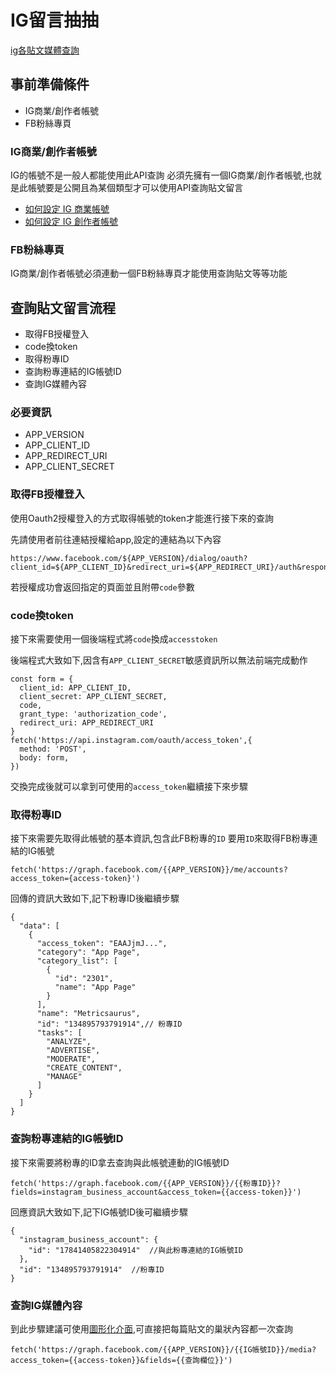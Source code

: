 # IG留言抽抽


[ig各貼文媒體查詢](https://developers.facebook.com/docs/instagram-api/reference/ig-media/)

## 事前準備條件

- IG商業/創作者帳號
- FB粉絲專頁

### IG商業/創作者帳號
IG的帳號不是一般人都能使用此API查詢
必須先擁有一個IG商業/創作者帳號,也就是此帳號要是公開且為某個類型才可以使用API查詢貼文留言

- [如何設定 IG 商業帳號](https://help.instagram.com/502981923235522)
- [如何設定 IG 創作者帳號](https://help.instagram.com/1158274571010880)

### FB粉絲專頁
IG商業/創作者帳號必須連動一個FB粉絲專頁才能使用查詢貼文等等功能

## 查詢貼文留言流程

- 取得FB授權登入
- code換token
- 取得粉專ID
- 查詢粉專連結的IG帳號ID
- 查詢IG媒體內容

### 必要資訊

- APP_VERSION
- APP_CLIENT_ID
- APP_REDIRECT_URI
- APP_CLIENT_SECRET

### 取得FB授權登入
使用Oauth2授權登入的方式取得帳號的token才能進行接下來的查詢

先請使用者前往連結授權給app,設定的連結為以下內容
```
https://www.facebook.com/${APP_VERSION}/dialog/oauth?client_id=${APP_CLIENT_ID}&redirect_uri=${APP_REDIRECT_URI}/auth&response_type=code&scope=instagram_basic,pages_show_list,pages_read_engagement
```

若授權成功會返回指定的頁面並且附帶`code`參數

### code換token

接下來需要使用一個後端程式將`code`換成`accesstoken`

後端程式大致如下,因含有`APP_CLIENT_SECRET`敏感資訊所以無法前端完成動作

```
const form = {
  client_id: APP_CLIENT_ID,
  client_secret: APP_CLIENT_SECRET,
  code,
  grant_type: 'authorization_code',
  redirect_uri: APP_REDIRECT_URI
}
fetch('https://api.instagram.com/oauth/access_token',{
  method: 'POST',
  body: form,
})
```

交換完成後就可以拿到可使用的`access_token`繼續接下來步驟

### 取得粉專ID

接下來需要先取得此帳號的基本資訊,包含此FB粉專的`ID`
要用`ID`來取得FB粉專連結的IG帳號
```
fetch('https://graph.facebook.com/{{APP_VERSION}}/me/accounts?access_token={access-token}')
```

回傳的資訊大致如下,記下粉專ID後繼續步驟
```
{
  "data": [
    {
      "access_token": "EAAJjmJ...",
      "category": "App Page",
      "category_list": [
        {
          "id": "2301",
          "name": "App Page"
        }
      ],
      "name": "Metricsaurus",
      "id": "134895793791914",// 粉專ID
      "tasks": [
        "ANALYZE",
        "ADVERTISE",
        "MODERATE",
        "CREATE_CONTENT",
        "MANAGE"
      ]
    }
  ]
}
```

### 查詢粉專連結的IG帳號ID
接下來需要將粉專的ID拿去查詢與此帳號連動的IG帳號ID
```
fetch('https://graph.facebook.com/{{APP_VERSION}}/{{粉專ID}}?fields=instagram_business_account&access_token={{access-token}}')
```

回應資訊大致如下,記下IG帳號ID後可繼續步驟

```
{
  "instagram_business_account": {
    "id": "17841405822304914"  //與此粉專連結的IG帳號ID
  },
  "id": "134895793791914"  //粉專ID
}
```

### 查詢IG媒體內容

到此步驟建議可使用[圖形化介面](https://developers.facebook.com/tools/explorer/),可直接把每篇貼文的巢狀內容都一次查詢

```
fetch('https://graph.facebook.com/{{APP_VERSION}}/{{IG帳號ID}}/media?access_token={{access-token}}&fields={{查詢欄位}}')
```